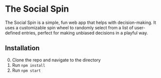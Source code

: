 # The Social Spin
The Social Spin is a simple, fun web app that helps with decision-making. It uses a customizable spin wheel to randomly select from a list of user-defined entries, perfect for making unbiased decisions in a playful way.

## Installation
0. Clone the repo and navigate to the directory
1. Run `npm install`
2. Run `npm start`

